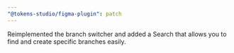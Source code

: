 ```yaml
---
"@tokens-studio/figma-plugin": patch
---
```


Reimplemented the branch switcher and added a Search that allows you to find and create specific branches easily.

